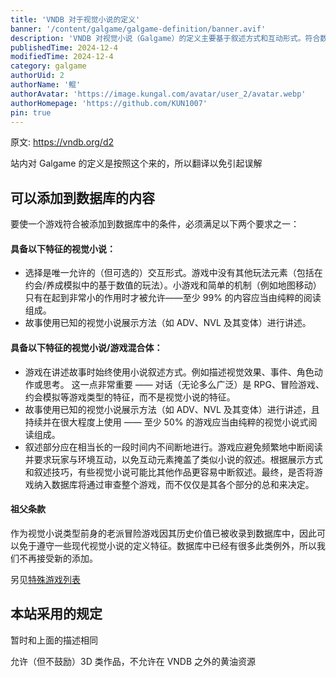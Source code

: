 ```yaml
---
title: 'VNDB 对于视觉小说的定义'
banner: '/content/galgame/galgame-definition/banner.avif'
description: 'VNDB 对视觉小说（Galgame）的定义主要基于叙述方式和互动形式。符合数据库收录的游戏需满足以下条件之一：纯视觉小说需以阅读为核心，交互仅限于选择分支，不能包含复杂玩法（如数值成长、养成系统）。混合型游戏需在讲述故事时采用小说式叙述方式，并且至少 50% 的内容是视觉小说式的阅读体验，避免频繁互动影响叙述完整性。此外，VNDB 允许收录部分经典冒险游戏作为历史例外，但不再接受新添加。站内规则基本与 VNDB 标准一致，不鼓励 3D 作品，也不允许 VNDB 之外的黄油资源。'
publishedTime: 2024-12-4
modifiedTime: 2024-12-4
category: galgame
authorUid: 2
authorName: '鲲'
authorAvatar: 'https://image.kungal.com/avatar/user_2/avatar.webp'
authorHomepage: 'https://github.com/KUN1007'
pin: true
---
```


原文: https://vndb.org/d2

站内对 Galgame 的定义是按照这个来的，所以翻译以免引起误解

## 可以添加到数据库的内容

要使一个游戏符合被添加到数据库中的条件，必须满足以下两个要求之一：

#### 具备以下特征的视觉小说：

- 选择是唯一允许的（但可选的）交互形式。游戏中没有其他玩法元素（包括在约会/养成模拟中的基于数值的玩法）。小游戏和简单的机制（例如地图移动）只有在起到非常小的作用时才被允许——至少 99% 的内容应当由纯粹的阅读组成。
- 故事使用已知的视觉小说展示方法（如 ADV、NVL 及其变体）进行讲述。

#### 具备以下特征的视觉小说/游戏混合体：

- 游戏在讲述故事时始终使用小说叙述方式。例如描述视觉效果、事件、角色动作或思考。 这一点非常重要 —— 对话（无论多么广泛）是 RPG、冒险游戏、约会模拟等游戏类型的特征，而不是视觉小说的特征。
- 故事使用已知的视觉小说展示方法（如 ADV、NVL 及其变体）进行讲述，且持续并在很大程度上使用 —— 至少 50% 的游戏应当由纯粹的视觉小说式阅读组成。
- 叙述部分应在相当长的一段时间内不间断地进行。游戏应避免频繁地中断阅读并要求玩家与环境互动，以免互动元素掩盖了类似小说的叙述。根据展示方式和叙述技巧，有些视觉小说可能比其他作品更容易中断叙述。最终，是否将游戏纳入数据库将通过审查整个游戏，而不仅仅是其各个部分的总和来决定。

#### 祖父条款

作为视觉小说类型前身的老派冒险游戏因其历史价值已被收录到数据库中，因此可以免于遵守一些现代视觉小说的定义特征。数据库中已经有很多此类例外，所以我们不再接受新的添加。

另见[特殊游戏列表](https://vndb.org/d15)

## 本站采用的规定

暂时和上面的描述相同

允许（但不鼓励）3D 类作品，不允许在 VNDB 之外的黄油资源
